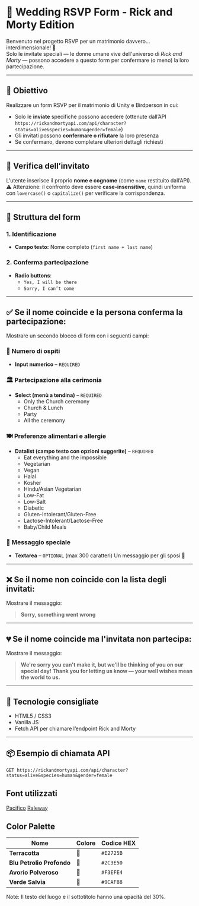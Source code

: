 # 💌 Wedding RSVP Form - Rick and Morty Edition

Benvenuto nel progetto RSVP per un matrimonio davvero... interdimensionale! 🎉  
Solo le invitate speciali — le donne umane vive dell'universo di _Rick and Morty_ — possono accedere a questo form per confermare (o meno) la loro partecipazione.

---

## 🎯 Obiettivo

Realizzare un form RSVP per il matrimonio di Unity e Birdperson in cui:

- Solo le **inviate** specifiche possono accedere (ottenute dall’API `https://rickandmortyapi.com/api/character?status=alive&species=human&gender=female`)
- Gli invitati possono **confermare o rifiutare** la loro presenza
- Se confermano, devono completare ulteriori dettagli richiesti

---

## 🧪 Verifica dell’invitato

L'utente inserisce il proprio **nome e cognome** (come `name` restituito dall’API).  
⚠️ Attenzione: il confronto deve essere **case-insensitive**, quindi uniforma con `lowercase()` o `capitalize()` per verificare la corrispondenza.

---

## 🧾 Struttura del form

### 1. Identificazione

- **Campo testo:** Nome completo (`first name + last name`)

### 2. Conferma partecipazione

- **Radio buttons**:
  - `Yes, I will be there`
  - `Sorry, I can’t come`

---

## ✅ Se il nome coincide **e** la persona conferma la partecipazione:

Mostrare un secondo blocco di form con i seguenti campi:

### 🧍 Numero di ospiti

- **Input numerico** – `REQUIRED`

### 🏛️ Partecipazione alla cerimonia

- **Select (menù a tendina)** – `REQUIRED`
  - Only the Church ceremony
  - Church & Lunch
  - Party
  - All the ceremony

### 🍽️ Preferenze alimentari e allergie

- **Datalist (campo testo con opzioni suggerite)** – `REQUIRED`
  - Eat everything and the impossible
  - Vegetarian
  - Vegan
  - Halal
  - Kosher
  - Hindu/Asian Vegetarian
  - Low-Fat
  - Low-Salt
  - Diabetic
  - Gluten-Intolerant/Gluten-Free
  - Lactose-Intolerant/Lactose-Free
  - Baby/Child Meals

### 💬 Messaggio speciale

- **Textarea** – `OPTIONAL` (max 300 caratteri)
  Un messaggio per gli sposi 🥰

---

## ❌ Se il nome **non coincide** con la lista degli invitati:

Mostrare il messaggio:

> **Sorry, something went wrong**

---

## 💔 Se il nome coincide ma l'invitata **non partecipa**:

Mostrare il messaggio:

> **We're sorry you can't make it, but we’ll be thinking of you on our special day! Thank you for letting us know — your well wishes mean the world to us.**

---

## 🔧 Tecnologie consigliate

- HTML5 / CSS3
- Vanilla JS
- Fetch API per chiamare l’endpoint Rick and Morty

---

## 📦 Esempio di chiamata API

```http
GET https://rickandmortyapi.com/api/character?status=alive&species=human&gender=female
```

## Font utilizzati

[Pacifico](https://fonts.google.com/specimen/Pacifico?query=Pacifico)
[Raleway](https://fonts.google.com/specimen/Raleway)

## Color Palette

| Nome                      | Colore | Codice HEX |
| ------------------------- | ------ | ---------- |
| **Terracotta**            | 🧡     | `#E2725B`  |
| **Blu Petrolio Profondo** | 💙     | `#2C3E50`  |
| **Avorio Polveroso**      | 🤍     | `#F3EFE4`  |
| **Verde Salvia**          | 🌿     | `#9CAF88`  |

Note: Il testo del luogo e il sottotitolo hanno una opacità del 30%.

